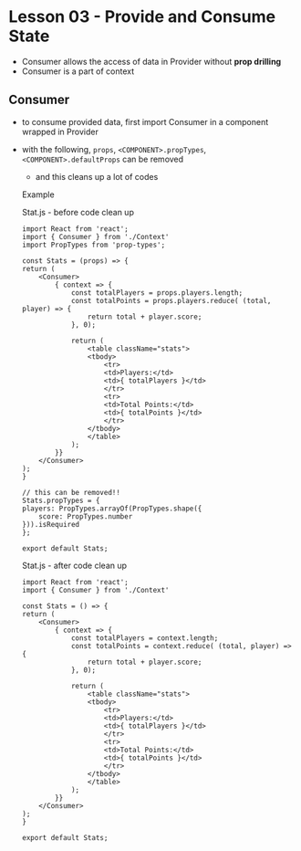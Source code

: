 # Lesson 03 - Provide and Consume State

- Consumer allows the access of data in Provider without **prop drilling**
- Consumer is a part of context

## Consumer

- to consume provided data, first import Consumer in a component wrapped in Provider
- with the following, `props`, `<COMPONENT>.propTypes`, `<COMPONENT>.defaultProps` can be removed
    - and this cleans up a lot of codes

    Example

    Stat.js - before code clean up

    ```
    import React from 'react';
    import { Consumer } from './Context'
    import PropTypes from 'prop-types';

    const Stats = (props) => {
    return (
        <Consumer>
            { context => {
                const totalPlayers = props.players.length;
                const totalPoints = props.players.reduce( (total, player) => {
                    return total + player.score;
                }, 0);

                return (
                    <table className="stats">
                    <tbody>
                        <tr>
                        <td>Players:</td>
                        <td>{ totalPlayers }</td>
                        </tr>
                        <tr>
                        <td>Total Points:</td>
                        <td>{ totalPoints }</td>
                        </tr>
                    </tbody>
                    </table>
                );
            }}
        </Consumer>
    );
    }

    // this can be removed!!
    Stats.propTypes = {
    players: PropTypes.arrayOf(PropTypes.shape({
        score: PropTypes.number
    })).isRequired
    };

    export default Stats;
    ```

    Stat.js - after code clean up

    ```
    import React from 'react';
    import { Consumer } from './Context'

    const Stats = () => {
    return (
        <Consumer>
            { context => {
                const totalPlayers = context.length;
                const totalPoints = context.reduce( (total, player) => {
                    return total + player.score;
                }, 0);

                return (
                    <table className="stats">
                    <tbody>
                        <tr>
                        <td>Players:</td>
                        <td>{ totalPlayers }</td>
                        </tr>
                        <tr>
                        <td>Total Points:</td>
                        <td>{ totalPoints }</td>
                        </tr>
                    </tbody>
                    </table>
                );
            }}
        </Consumer>
    );
    }

    export default Stats;
    ```
